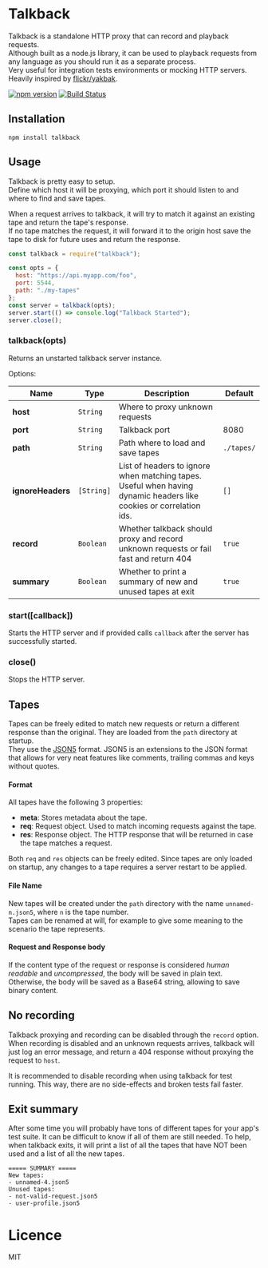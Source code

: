 # Talkback

Talkback is a standalone HTTP proxy that can record and playback requests.   
Although built as a node.js library, it can be used to playback requests from any language as you should run it as a separate process.    
Very useful for integration tests environments or mocking HTTP servers.   
Heavily inspired by [flickr/yakbak](https://github.com/flickr/yakbak).   

[![npm version](https://badge.fury.io/js/talkback.svg)](https://badge.fury.io/js/talkback)
[![Build Status](https://travis-ci.org/ijpiantanida/talkback.svg?branch=master)](https://travis-ci.org/ijpiantanida/talkback)

## Installation

```
npm install talkback
```

## Usage

Talkback is pretty easy to setup.   
Define which host it will be proxying, which port it should listen to and where to find and save tapes.   

When a request arrives to talkback, it will try to match it against an existing tape and return the tape's response.   
If no tape matches the request, it will forward it to the origin host save the tape to disk for future uses and return the response.   

```javascript
const talkback = require("talkback");

const opts = {
  host: "https://api.myapp.com/foo",
  port: 5544,
  path: "./my-tapes"
};
const server = talkback(opts);
server.start(() => console.log("Talkback Started");
server.close();
```

### talkback(opts)
Returns an unstarted talkback server instance.   

Options:

| Name | Type | Description | Default|   
|------|------|-------------|--------|
| **host** | `String` | Where to proxy unknown requests| |
| **port** | `String` |Talkback port | 8080|
| **path** | `String` | Path where to load and save tapes | `./tapes/` |
| **ignoreHeaders** | `[String]` | List of headers to ignore when matching tapes. Useful when having dynamic headers like cookies or correlation ids. | `[]` |
| **record** | `Boolean` | Whether talkback should proxy and record unknown requests or fail fast and return 404 | `true` |
| **summary** | `Boolean` | Whether to print a summary of new and unused tapes at exit | `true` |

### start([callback])
Starts the HTTP server and if provided calls `callback` after the server has successfully started.

### close()
Stops the HTTP server.

## Tapes
Tapes can be freely edited to match new requests or return a different response than the original. They are loaded from the `path` directory at startup.   
They use the [JSON5](http://json5.org/) format. JSON5 is an extensions to the JSON format that allows for very neat features like comments, trailing commas and keys without quotes.   

#### Format
All tapes have the following 3 properties:   
* **meta**: Stores metadata about the tape.
* **req**: Request object. Used to match incoming requests against the tape.
* **res**: Response object. The HTTP response that will be returned in case the tape matches a request.

Both `req` and `res` objects can be freely edited. Since tapes are only loaded on startup, any changes to a tape requires a server restart to be applied.

#### File Name
New tapes will be created under the `path` directory with the name `unnamed-n.json5`, where `n` is the tape number.   
Tapes can be renamed at will, for example to give some meaning to the scenario the tape represents.

#### Request and Response body
If the content type of the request or response is considered _human readable_ and _uncompressed_, the body will be saved in plain text.   
Otherwise, the body will be saved as a Base64 string, allowing to save binary content.

## No recording
Talkback proxying and recording can be disabled through the `record` option.   
When recording is disabled and an unknown requests arrives, talkback will just log an error message, and return a 404 response without proxying the request to `host`.   

It is recommended to disable recording when using talkback for test running. This way, there are no side-effects and broken tests fail faster.   

## Exit summary
After some time you will probably have tons of different tapes for your app's test suite. It can be difficult to know if all of them are still needed.
To help, when talkback exits, it will print a list of all the tapes that have NOT been used and a list of all the new tapes.
```
===== SUMMARY =====
New tapes:
- unnamed-4.json5
Unused tapes:
- not-valid-request.json5
- user-profile.json5
```

# Licence
MIT
